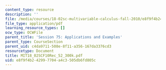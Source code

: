 ```yaml
---
content_type: resource
description: ''
file: /media/courses/18-02sc-multivariable-calculus-fall-2010/e8f9f4b242997704a4c3505db6fd805c_MIT18_02SCF10Rec_52_300k.pdf
file_type: application/pdf
learning_resource_types: []
ocw_type: OCWFile
parent_title: 'Session 75: Applications and Examples'
parent_type: CourseSection
parent_uid: c4da9711-508e-8f11-a356-167da3376cd3
resourcetype: Document
title: MIT18_02SCF10Rec_52_300k.pdf
uid: e8f9f4b2-4299-7704-a4c3-505db6fd805c
---
```

